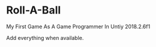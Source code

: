 # Roll-A-Ball
My First Game As A Game Programmer In Untiy 2018.2.6f1

Add everything when available.
